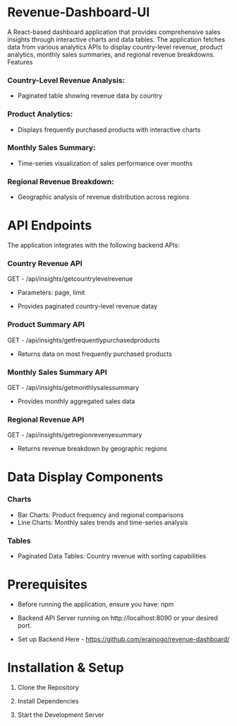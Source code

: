 #  Revenue-Dashboard-UI

A React-based dashboard application that provides comprehensive sales insights through interactive charts and data tables. The application fetches data from various analytics APIs to display country-level revenue, product analytics, monthly sales summaries, and regional revenue breakdowns.
Features

### Country-Level Revenue Analysis: 
- Paginated table showing revenue data by country

### Product Analytics: 
- Displays frequently purchased products with interactive charts

### Monthly Sales Summary: 
- Time-series visualization of sales performance over months

### Regional Revenue Breakdown:
- Geographic analysis of revenue distribution across regions

# API Endpoints
The application integrates with the following backend APIs:

### Country Revenue API
GET - /api/insights/getcountrylevelrevenue

- Parameters: page, limit

- Provides paginated country-level revenue datay

### Product Summary API
GET - /api/insights/getfrequentlypurchasedproducts

- Returns data on most frequently purchased products

### Monthly Sales Summary API
GET - /api/insights/getmonthlysalessummary

- Provides monthly aggregated sales data

### Regional Revenue API
GET - /api/insights/getregionrevenyesummary

- Returns revenue breakdown by geographic regions

# Data Display Components

### Charts

- Bar Charts: Product frequency and regional comparisons
- Line Charts: Monthly sales trends and time-series analysis

### Tables

- Paginated Data Tables: Country revenue with sorting capabilities

# Prerequisites

- Before running the application, ensure you have: npm

- Backend API Server running on http://localhost:8090 or your desired port.

- Set up Backend Here - https://github.com/erainogo/revenue-dashboard/

# Installation & Setup

1. Clone the Repository

2. Install Dependencies

3. Start the Development Server